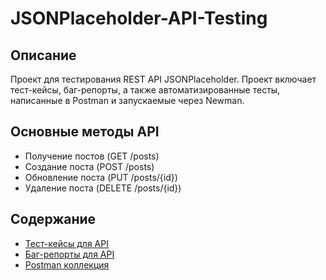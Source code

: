# JSONPlaceholder-API-Testing

## Описание
Проект для тестирования REST API JSONPlaceholder. Проект включает тест-кейсы, баг-репорты, а также автоматизированные тесты, написанные в Postman и запускаемые через Newman.

## Основные методы API
- Получение постов (GET /posts)
- Создание поста (POST /posts)
- Обновление поста (PUT /posts/{id})
- Удаление поста (DELETE /posts/{id})

## Содержание
- [Тест-кейсы для API](api-test-cases.md)
- [Баг-репорты для API](api-bug-reports.md)
- [Postman коллекция](postman-collection.json)
